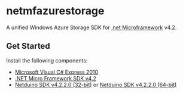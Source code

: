 netmfazurestorage
=================

A unified Windows Azure Storage SDK for [.net Microframework](http://netmf.codeplex.com/) v4.2.

## Get Started

Install the following components:

* [Microsoft Visual C# Express 2010](http://www.microsoft.com/express/downloads/#2010-Visual-CS)
* [.NET Micro Framework SDK v4.2](http://www.netduino.com/downloads/MicroFrameworkSDK_NETMF42_QFE2.msi)
* [Netduino SDK v4.2.2.0 (32-bit)](http://www.netduino.com/downloads/netduinosdk_32bit_NETMF42.exe) or [Netduino SDK v4.2.2.0 (64-bit)](http://www.netduino.com/downloads/netduinosdk_64bit_NETMF42.exe)
